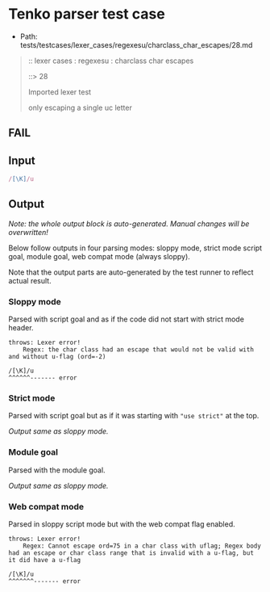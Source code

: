 # Tenko parser test case

- Path: tests/testcases/lexer_cases/regexesu/charclass_char_escapes/28.md

> :: lexer cases : regexesu : charclass char escapes
>
> ::> 28
>
> Imported lexer test
>
> only escaping a single uc letter

## FAIL

## Input

`````js
/[\K]/u
`````

## Output

_Note: the whole output block is auto-generated. Manual changes will be overwritten!_

Below follow outputs in four parsing modes: sloppy mode, strict mode script goal, module goal, web compat mode (always sloppy).

Note that the output parts are auto-generated by the test runner to reflect actual result.

### Sloppy mode

Parsed with script goal and as if the code did not start with strict mode header.

`````
throws: Lexer error!
    Regex: the char class had an escape that would not be valid with and without u-flag (ord=-2)

/[\K]/u
^^^^^^------- error
`````

### Strict mode

Parsed with script goal but as if it was starting with `"use strict"` at the top.

_Output same as sloppy mode._

### Module goal

Parsed with the module goal.

_Output same as sloppy mode._

### Web compat mode

Parsed in sloppy script mode but with the web compat flag enabled.

`````
throws: Lexer error!
    Regex: Cannot escape ord=75 in a char class with uflag; Regex body had an escape or char class range that is invalid with a u-flag, but it did have a u-flag

/[\K]/u
^^^^^^^------- error
`````

